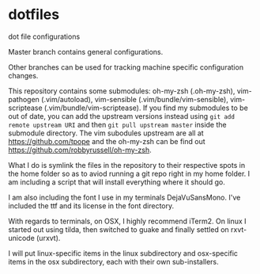 dotfiles
========

dot file configurations

Master branch contains general configurations.

Other branches can be used for tracking machine specific configuration changes.

This repository contains some submodules: oh-my-zsh (.oh-my-zsh), vim-pathogen (.vim/autoload), vim-sensible (.vim/bundle/vim-sensible), vim-scriptease (.vim/bundle/vim-scriptease).
If you find my submodules to be out of date, you can add the upstream versions instead using `git add remote upstream URI` and then `git pull upstream master` inside the submodule directory. 
The vim subodules upstream are all at https://github.com/tpope and the oh-my-zsh can be find out https://github.com/robbyrussell/oh-my-zsh.

What I do is symlink the files in the repository to their respective spots in the home folder so as to aviod running a git repo right in my home folder.
I am including a script that will install everything where it should go.

I am also including the font I use in my terminals DejaVuSansMono. I've included the ttf and its license in the font directory.

With regards to terminals, on OSX, I highly recommend iTerm2. On linux I started out using tilda, then switched to guake and finally settled on rxvt-unicode (urxvt).

I will put linux-specific items in the linux subdirectory and osx-specific items in the osx subdirectory, each with their own sub-installers.
